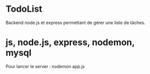 # TodoList
Backend node.js et express permettant de gérer une liste de tâches.

# js, node.js, express, nodemon, mysql
Pour lancer le server : nodemon app.js
